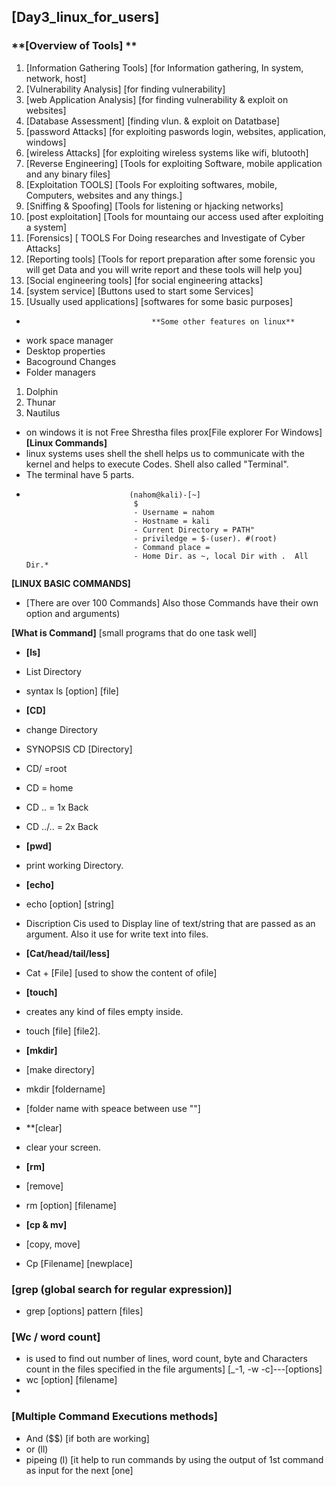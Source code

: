 ## [Day3_linux_for_users]
### **[Overview of Tools] **

1. [Information Gathering Tools] [for Information gathering, In system, network, host]
2. [Vulnerability Analysis] [for finding vulnerability]
3. [web Application Analysis] [for finding vulnerability & exploit on websites]
4. [Database Assessment] [finding vlun. & exploit on Datatbase]
5. [password Attacks] [for exploiting paswords login, websites, application, windows]
6. [wireless Attacks] [for exploiting wireless systems like wifi, blutooth]
7. [Reverse Engineering] [Tools for exploiting Software, mobile application and any binary files]
8. [Exploitation TOOLS] [Tools For exploiting softwares, mobile, Computers, websites and any things.]
9. [Sniffing & Spoofing] [Tools for listening or hjacking networks]
10. [post exploitation] [Tools for mountaing our access used after exploiting a system] 
11. [Forensics] [ TOOLS For Doing researches and Investigate of Cyber Attacks]
12. [Reporting tools] [Tools for report preparation after some forensic you will get Data and you will write report and these tools will help you] 
13. [Social engineering tools] [for social engineering attacks]
14. [system service] [Buttons used to start some Services]
15. [Usually used applications] [softwares for some basic purposes]
-                                 **Some other features on linux**
- work space manager
- Desktop properties
- Bacoground Changes
- Folder managers
1. Dolphin
2. Thunar
3. Nautilus
- on windows it is not Free Shrestha files prox[File explorer For Windows] 
**[Linux Commands]**
- linux systems uses shell the shell helps us to communicate with the kernel and helps to execute Codes. Shell also called "Terminal".
- The terminal have 5 parts.  
-                            (nahom@kali)-[~]
                              $
                              - Username = nahom 
                              - Hostname = kali
                              - Current Directory = PATH"
                              - priviledge = $-(user). #(root)
                              - Command place =
                              - Home Dir. as ~, local Dir with .  All Dir.*

**[LINUX BASIC COMMANDS]**
- [There are over 100 Commands] Also those Commands have their own option and arguments)

**[What is Command]** [small programs that do one task well]

- **[ls]** 
- List Directory
- syntax   ls [option] [file]

- **[CD]** 
- change Directory
- SYNOPSIS CD [Directory]
- CD/ =root
- CD = home
- CD .. = 1x Back
- CD ../.. = 2x Back

- **[pwd]** 
- print working Directory.
 
- **[echo]**
- echo [option] [string]
- Discription Cis used to Display line of text/string that are passed as an argument. Also it use for write text into files.

- **[Cat/head/tail/less]**
- Cat + [File] [used to show the content of ofile] 

- **[touch]**
- creates any kind of files empty inside.
- touch [file] [file2].

- **[mkdir]** 
- [make directory]
- mkdir [foldername]
- [folder name with speace between use ""]

- **[clear] 
- clear your screen.

- **[rm]** 
- [remove]
- rm [option] [filename]

- **[cp & mv]** 
- [copy, move]
- Cp  [Filename] [newplace]

### **[grep (global search for regular expression)]**
- grep [options] pattern [files] 

### **[Wc / word count]**
- is used to find out number of lines, word count, byte and Characters count in the files specified in the file arguments] [_-1, -w -c]---[options]
- wc [option] [filename]
- 
### **[Multiple Command Executions methods]**
- And ($$) [if both are working]
- or (ll)
- pipeing (l) [it help to run commands by using the output of 1st command as input for the next [one]
